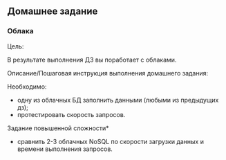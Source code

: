 ## Домашнее задание

### Облака

Цель:

В результате выполнения ДЗ вы поработает с облаками.

Описание/Пошаговая инструкция выполнения домашнего задания:

Необходимо:

- одну из облачных БД заполнить данными (любыми из предыдущих дз);
- протестировать скорость запросов.

Задание повышенной сложности*
- сравнить 2-3 облачных NoSQL по скорости загрузки данных и времени выполнения запросов.
